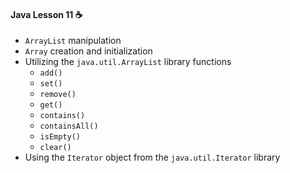 #### Java Lesson 11 :coffee:

- `ArrayList` manipulation
- `Array` creation and initialization
- Utilizing the `java.util.ArrayList` library functions
  - `add()`
  - `set()`
  - `remove()`
  - `get()`
  - `contains()`
  - `containsAll()`
  - `isEmpty()`
  - `clear()`
- Using the `Iterator` object from the `java.util.Iterator` library
